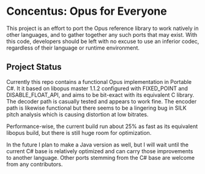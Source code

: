 # Concentus: Opus for Everyone

This project is an effort to port the Opus reference library to work natively in other languages, and to gather together any such ports that may exist. With this code, developers should be left with no excuse to use an inferior codec, regardless of their language or runtime environment.

## Project Status

Currently this repo contains a functional Opus implementation in Portable C#. It it based on libopus master 1.1.2 configured with FIXED_POINT and DISABLE_FLOAT_API, and aims to be bit-exact with its equivalent C library. The decoder path is casually tested and appears to work fine. The encoder path is likewise functional but there seems to be a lingering bug in SILK pitch analysis which is causing distortion at low bitrates.

Performance-wise, the current build run about 25% as fast as its equivalent libopus build, but there is still huge room for optimization.

In the future I plan to make a Java version as well, but I will wait until the current C# base is relatively optimized and can carry those improvements to another language. Other ports stemming from the C# base are welcome from any contributors.
